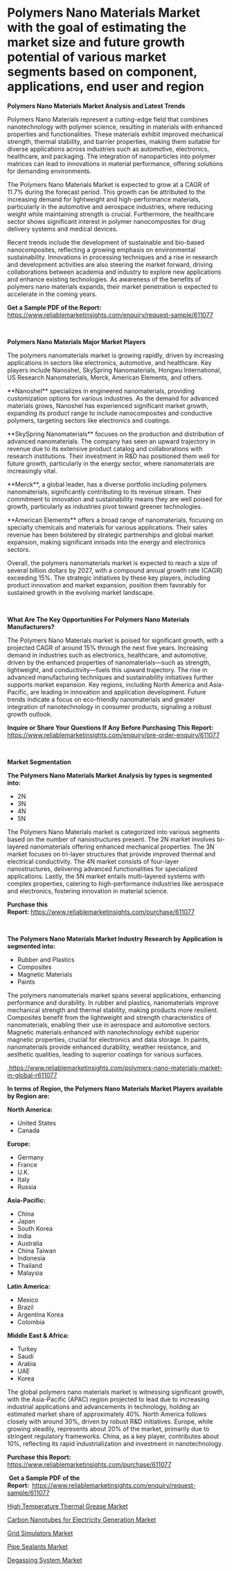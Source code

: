 <p><h1>Polymers Nano Materials Market with the goal of estimating the market size and future growth potential of various market segments based on component, applications, end user and region</h1></p><p><strong>Polymers Nano Materials Market Analysis and Latest Trends</strong></p>
<p><p>Polymers Nano Materials represent a cutting-edge field that combines nanotechnology with polymer science, resulting in materials with enhanced properties and functionalities. These materials exhibit improved mechanical strength, thermal stability, and barrier properties, making them suitable for diverse applications across industries such as automotive, electronics, healthcare, and packaging. The integration of nanoparticles into polymer matrices can lead to innovations in material performance, offering solutions for demanding environments.</p><p>The Polymers Nano Materials Market is expected to grow at a CAGR of 11.7% during the forecast period. This growth can be attributed to the increasing demand for lightweight and high-performance materials, particularly in the automotive and aerospace industries, where reducing weight while maintaining strength is crucial. Furthermore, the healthcare sector shows significant interest in polymer nanocomposites for drug delivery systems and medical devices. </p><p>Recent trends include the development of sustainable and bio-based nanocomposites, reflecting a growing emphasis on environmental sustainability. Innovations in processing techniques and a rise in research and development activities are also steering the market forward, driving collaborations between academia and industry to explore new applications and enhance existing technologies. As awareness of the benefits of polymers nano materials expands, their market penetration is expected to accelerate in the coming years.</p></p>
<p><strong>Get a Sample PDF of the Report:&nbsp;</strong> <a href="https://www.reliablemarketinsights.com/enquiry/request-sample/611077?utm_campaign=1340&utm_medium=2&utm_source=Github&utm_content=ia&utm_term=29092024&utm_id=polymers-nano-materials">https://www.reliablemarketinsights.com/enquiry/request-sample/611077</a></p>
<p>&nbsp;</p>
<p><strong>Polymers Nano Materials Major Market Players</strong></p>
<p><p>The polymers nanomaterials market is growing rapidly, driven by increasing applications in sectors like electronics, automotive, and healthcare. Key players include Nanoshel, SkySpring Nanomaterials, Hongwu International, US Research Nanomaterials, Merck, American Elements, and others.</p><p>**Nanoshel** specializes in engineered nanomaterials, providing customization options for various industries. As the demand for advanced materials grows, Nanoshel has experienced significant market growth, expanding its product range to include nanocomposites and conductive polymers, targeting sectors like electronics and coatings.</p><p>**SkySpring Nanomaterials** focuses on the production and distribution of advanced nanomaterials. The company has seen an upward trajectory in revenue due to its extensive product catalog and collaborations with research institutions. Their investment in R&D has positioned them well for future growth, particularly in the energy sector, where nanomaterials are increasingly vital.</p><p>**Merck**, a global leader, has a diverse portfolio including polymers nanomaterials, significantly contributing to its revenue stream. Their commitment to innovation and sustainability means they are well poised for growth, particularly as industries pivot toward greener technologies.</p><p>**American Elements** offers a broad range of nanomaterials, focusing on specialty chemicals and materials for various applications. Their sales revenue has been bolstered by strategic partnerships and global market expansion, making significant inroads into the energy and electronics sectors.</p><p>Overall, the polymers nanomaterials market is expected to reach a size of several billion dollars by 2027, with a compound annual growth rate (CAGR) exceeding 15%. The strategic initiatives by these key players, including product innovation and market expansion, position them favorably for sustained growth in the evolving market landscape.</p></p>
<p>&nbsp;</p>
<p><strong>What Are The Key Opportunities For Polymers Nano Materials Manufacturers?</strong></p>
<p><p>The Polymers Nano Materials market is poised for significant growth, with a projected CAGR of around 15% through the next five years. Increasing demand in industries such as electronics, healthcare, and automotive, driven by the enhanced properties of nanomaterials—such as strength, lightweight, and conductivity—fuels this upward trajectory. The rise in advanced manufacturing techniques and sustainability initiatives further supports market expansion. Key regions, including North America and Asia-Pacific, are leading in innovation and application development. Future trends indicate a focus on eco-friendly nanomaterials and greater integration of nanotechnology in consumer products, signaling a robust growth outlook.</p></p>
<p><strong>Inquire or Share Your Questions If Any Before Purchasing This Report:</strong> <a href="https://www.reliablemarketinsights.com/enquiry/pre-order-enquiry/611077?utm_campaign=1340&utm_medium=2&utm_source=Github&utm_content=ia&utm_term=29092024&utm_id=polymers-nano-materials">https://www.reliablemarketinsights.com/enquiry/pre-order-enquiry/611077</a></p>
<p>&nbsp;</p>
<p><strong>Market Segmentation</strong></p>
<p><strong>The Polymers Nano Materials Market Analysis by types is segmented into:</strong></p>
<p><ul><li>2N</li><li>3N</li><li>4N</li><li>5N</li></ul></p>
<p><p>The Polymers Nano Materials market is categorized into various segments based on the number of nanostructures present. The 2N market involves bi-layered nanomaterials offering enhanced mechanical properties. The 3N market focuses on tri-layer structures that provide improved thermal and electrical conductivity. The 4N market consists of four-layer nanostructures, delivering advanced functionalities for specialized applications. Lastly, the 5N market entails multi-layered systems with complex properties, catering to high-performance industries like aerospace and electronics, fostering innovation in material science.</p></p>
<p><strong>Purchase this Report:&nbsp;</strong><a href="https://www.reliablemarketinsights.com/purchase/611077?utm_campaign=1340&utm_medium=2&utm_source=Github&utm_content=ia&utm_term=29092024&utm_id=polymers-nano-materials">https://www.reliablemarketinsights.com/purchase/611077</a></p>
<p>&nbsp;</p>
<p><strong>The Polymers Nano Materials Market Industry Research by Application is segmented into:</strong></p>
<p><ul><li>Rubber and Plastics</li><li>Composites</li><li>Magnetic Materials</li><li>Paints</li></ul></p>
<p><p>The polymers nanomaterials market spans several applications, enhancing performance and durability. In rubber and plastics, nanomaterials improve mechanical strength and thermal stability, making products more resilient. Composites benefit from the lightweight and strength characteristics of nanomaterials, enabling their use in aerospace and automotive sectors. Magnetic materials enhanced with nanotechnology exhibit superior magnetic properties, crucial for electronics and data storage. In paints, nanomaterials provide enhanced durability, weather resistance, and aesthetic qualities, leading to superior coatings for various surfaces.</p></p>
<p><a href="https://www.reliablemarketinsights.com/polymers-nano-materials-market-in-global-r611077?utm_campaign=1340&utm_medium=2&utm_source=Github&utm_content=ia&utm_term=29092024&utm_id=polymers-nano-materials">&nbsp;https://www.reliablemarketinsights.com/polymers-nano-materials-market-in-global-r611077</a></p>
<p><strong>In terms of Region, the Polymers Nano Materials Market Players available by Region are:</strong></p>
<p>
    <p> <strong> North America: </strong>
        <ul>
            <li>United States</li>
            <li>Canada</li>
        </ul>
        </p> 
    <p> <strong> Europe: </strong>
        <ul>
            <li>Germany</li>
            <li>France</li>
            <li>U.K.</li>
            <li>Italy</li>
            <li>Russia</li>
        </ul>
        </p> 
    <p> <strong> Asia-Pacific: </strong>
        <ul>
            <li>China</li>
            <li>Japan</li>
            <li>South Korea</li>
            <li>India</li>
            <li>Australia</li>
            <li>China Taiwan</li>
            <li>Indonesia</li>
            <li>Thailand</li>
            <li>Malaysia</li>
        </ul>
        </p> 
    <p> <strong> Latin America: </strong>
        <ul>
            <li>Mexico</li>
            <li>Brazil</li>
            <li>Argentina Korea</li>
            <li>Colombia</li>
        </ul>
        </p> 
    <p> <strong> Middle East & Africa: </strong>
        <ul>
            <li>Turkey</li>
            <li>Saudi</li>
            <li>Arabia</li>
            <li>UAE</li>
            <li>Korea</li>
        </ul>
    </p>
    </p>
<p><p>The global polymers nano materials market is witnessing significant growth, with the Asia-Pacific (APAC) region projected to lead due to increasing industrial applications and advancements in technology, holding an estimated market share of approximately 40%. North America follows closely with around 30%, driven by robust R&D initiatives. Europe, while growing steadily, represents about 20% of the market, primarily due to stringent regulatory frameworks. China, as a key player, contributes about 10%, reflecting its rapid industrialization and investment in nanotechnology.</p></p>
<p><strong>Purchase this Report: </strong><a href="https://www.reliablemarketinsights.com/purchase/611077?utm_campaign=1340&utm_medium=2&utm_source=Github&utm_content=ia&utm_term=29092024&utm_id=polymers-nano-materials">https://www.reliablemarketinsights.com/purchase/611077</a></p>
<p>&nbsp;<strong>Get a Sample PDF of the Report:&nbsp;&nbsp;</strong><a href="https://www.reliablemarketinsights.com/enquiry/request-sample/611077?utm_campaign=1340&utm_medium=2&utm_source=Github&utm_content=ia&utm_term=29092024&utm_id=polymers-nano-materials">https://www.reliablemarketinsights.com/enquiry/request-sample/611077</a></p>
<p><strong></strong></p>
<p><p><a href="https://www.linkedin.com/pulse/market-forecast-global-high-temperature-thermal-grease-ouxrc?utm_campaign=1340&utm_medium=2&utm_source=Github&utm_content=ia&utm_term=29092024&utm_id=polymers-nano-materials">High Temperature Thermal Grease Market</a></p><p><a href="https://issuu.com/reportprime-2/docs/carbon-nanotubes-for-electricity-ge_143a9d1d8f26a5?utm_campaign=1340&utm_medium=2&utm_source=Github&utm_content=ia&utm_term=29092024&utm_id=polymers-nano-materials">Carbon Nanotubes for Electricity Generation Market</a></p><p><a href="https://www.linkedin.com/pulse/grid-simulators-market-overview-global-trends-future-prospects-gt8uf?utm_campaign=1340&utm_medium=2&utm_source=Github&utm_content=ia&utm_term=29092024&utm_id=polymers-nano-materials">Grid Simulators Market</a></p><p><a href="https://www.linkedin.com/pulse/global-pipe-sealants-market-sector-types-applications-5zduc?utm_campaign=1340&utm_medium=2&utm_source=Github&utm_content=ia&utm_term=29092024&utm_id=polymers-nano-materials">Pipe Sealants Market</a></p><p><a href="https://issuu.com/reportprime-2/docs/degassing-system-market-size-2030.p_8566e9eb8c13af?utm_campaign=1340&utm_medium=2&utm_source=Github&utm_content=ia&utm_term=29092024&utm_id=polymers-nano-materials">Degassing System Market</a></p></p>